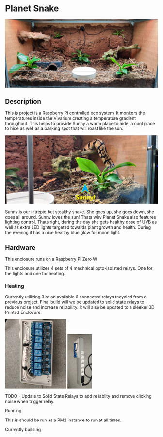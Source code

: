 <h1> Planet Snake </h1>

<img alt="" src="./documentation/photos/planet_snake.jpg" />

<h2  > Description </h2>

<p/>This is project is a Raspberry Pi controlled eco system. It monitors the temperatures inside the Vivarium creating a temperature gradient throughout. This helps to provide Sunny a warm place to hide, a cool place to hide as well as a basking spot that will roast like the sun.
</p>
<img alt="" src="./documentation/photos/sunny.jpg" />

Sunny is our intrepid but stealthy snake. She goes up, she goes down, she goes all around. Sunny loves the sun! Thats why Planet Snake also features lighting control. Thats right, during the day she gets healthy dose of UVB as well as extra LED lights targeted towards plant growth and health. During the evening it has a nice healthy blue glow for moon light.

<h2>Hardware</h2>

This enclosure runs on a Raspberry Pi Zero W

This enclosure utilizes 4 sets of 4 mechnical opto-isolated relays. One for the lights and one for heating.

<h3>Heating</h3>

Currently utilizing 3 of an available 6 connected relays recycled from a previous project. Final build will we be updated to solid state relays to reduce noise and increase reliability. It will also be updated to a sleeker 3D Printed Enclosure.

<img src="./documentation/photos/8 relay - side cropped.jpg" width="40%" />
<img src="./documentation/photos/8 relay - top.jpg" width="16%" />

TODO - Update to Solid State Relays to add reliablity and remove clicking noise when trigger relay.

Running

This is should be run as a PM2 instance to run at all times.

Currently building
